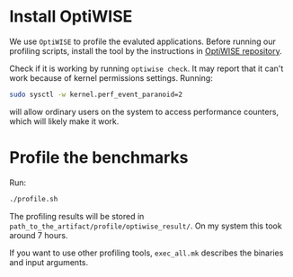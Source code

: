 # Install OptiWISE
We use `OptiWISE` to profile the evaluted applications. 
Before running our profiling scripts, install the tool by the instructions in 
[OptiWISE repository](https://github.com/CompArchCam/optiwise). 

Check if it is working by running `optiwise check`. It may
report that it can't work because of kernel permissions settings.  Running:
```sh
sudo sysctl -w kernel.perf_event_paranoid=2
```
will allow ordinary users on the system to access performance counters,
which will likely make it work.

# Profile the benchmarks
Run:
```sh
./profile.sh
```
The profiling results will be stored in `path_to_the_artifact/profile/optiwise_result/`. 
On my system this took around 7 hours. 

If you want to use other profiling tools, `exec_all.mk` describes the binaries and input arguments. 